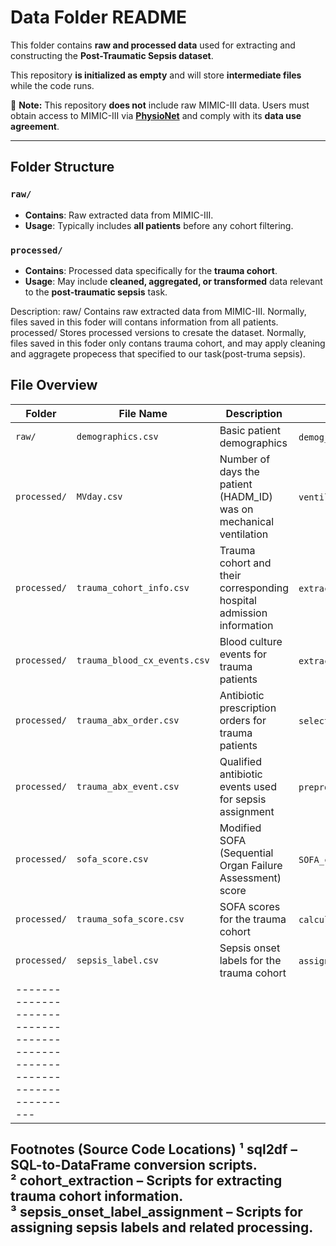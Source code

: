 # Data Folder README

This folder contains **raw and processed data** used for extracting and constructing the **Post-Traumatic Sepsis dataset**.

This repository **is initialized as empty** and will store **intermediate files** while the code runs.

🚨 **Note:** This repository **does not** include raw MIMIC-III data. Users must obtain access to MIMIC-III via **[PhysioNet](https://physionet.org/content/mimiciii/1.4/)** and comply with its **data use agreement**.

---

## Folder Structure

### `raw/`
- **Contains**: Raw extracted data from MIMIC-III.
- **Usage**: Typically includes **all patients** before any cohort filtering.

### `processed/`
- **Contains**: Processed data specifically for the **trauma cohort**.
- **Usage**: May include **cleaned, aggregated, or transformed** data relevant to the **post-traumatic sepsis** task.


Description: 
    raw/        Contains raw extracted data from MIMIC-III. Normally, files saved in this foder will contans information from all patients. 
     processed/ Stores processed versions to cresate the dataset. Normally, files saved in this foder only contans trauma cohort, and may apply cleaning and aggragete propecess that specified to our task(post-truma sepsis). 

## File Overview

| **Folder**    | **File Name**              | **Description** | **Source Code** |
|--------------|---------------------------|----------------|----------------|
| `raw/`      | `demographics.csv`         | Basic patient demographics | `demog_sql2df`¹ |
| `processed/` | `MVday.csv`               | Number of days the patient (HADM_ID) was on mechanical ventilation | `ventilation_day_processed`¹ |
| `processed/` | `trauma_cohort_info.csv`  | Trauma cohort and their corresponding hospital admission information | `extract_trauma_cohort_ids`² |
| `processed/` | `trauma_blood_cx_events.csv` | Blood culture events for trauma patients | `extract_blood_cx_events`³ |
| `processed/` | `trauma_abx_order.csv`    | Antibiotic prescription orders for trauma patients | `select_relevant_abx_data`³ |
| `processed/` | `trauma_abx_event.csv`    | Qualified antibiotic events used for sepsis assignment | `preprocess_abx_data`³ |
| `processed/` | `sofa_score.csv`          | Modified SOFA (Sequential Organ Failure Assessment) score | `SOFA_calculate`¹ |
| `processed/` | `trauma_sofa_score.csv`   | SOFA scores for the trauma cohort | `calculate_sofa_score`³ |
| `processed/` | `sepsis_label.csv`        | Sepsis onset labels for the trauma cohort | `assign_sepsis_labels`³ |
|-------------------------------------------------------------------------|
**Footnotes (Source Code Locations)**
¹ **sql2df** – SQL-to-DataFrame conversion scripts.  
² **cohort_extraction** – Scripts for extracting trauma cohort information.  
³ **sepsis_onset_label_assignment** – Scripts for assigning sepsis labels and related processing.  
----
